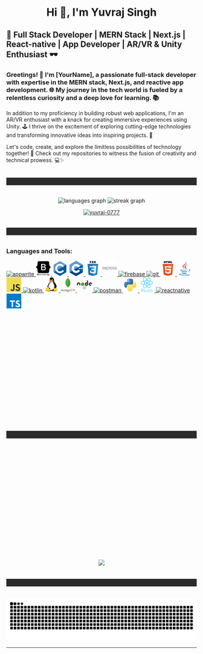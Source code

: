 <h1 align="center">Hi 👋, I'm Yuvraj Singh</h1>

<h2 align="left">🚀 Full Stack Developer | MERN Stack | Next.js | React-native | App Developer | AR/VR & Unity Enthusiast 🕶️</h2>

<h3 align="left">Greetings! 👋 I'm [YourName], a passionate full-stack developer with expertise in the MERN stack, Next.js, and reactive app development. 🌐 My journey in the tech world is fueled by a relentless curiosity and a deep love for learning. 📚</h3>

<p align="left">In addition to my proficiency in building robust web applications, I'm an AR/VR enthusiast with a knack for creating immersive experiences using Unity. 🕹️ I thrive on the excitement of exploring cutting-edge technologies and transforming innovative ideas into inspiring projects. 🚀</p>

<p align="left">Let's code, create, and explore the limitless possibilities of technology together! 🌟 Check out my repositories to witness the fusion of creativity and technical prowess. 💻✨</p>

<!-- Add a beautiful separator -->
<div style="background-color: #2b2b2b; height: 20px; margin: 2rem 0;"></div>


<div align="center">
<!--   <img src="https://github-readme-stats.vercel.app/api?username=yuvraj-0777&hide_title=false&hide_rank=false&show_icons=true&include_all_commits=true&count_private=true&disable_animations=false&theme=dracula&locale=en&hide_border=false&order=1" height="150" alt="stats graph"  /> -->
  <img src="https://github-readme-stats.vercel.app/api/top-langs?username=yuvraj-0777&locale=en&hide_title=false&layout=compact&card_width=320&langs_count=5&theme=dracula&hide_border=false&order=2" height="150" alt="languages graph"  />
  <img src="https://streak-stats.demolab.com?user=yuvraj-0777&locale=en&mode=daily&theme=dracula&hide_border=false&border_radius=5&order=3" height="150" alt="streak graph"  />
 <p align="centre" justify="space-between" padding="5rem"> <a href="https://github.com/ryo-ma/github-profile-trophy"><img src="https://github-profile-trophy.vercel.app/?username=yuvraj-0777" alt="yuvraj-0777" /></a> </p>
</div>
<div style="background-color: #2b2b2b; height: 20px; margin: 2rem 0;"></div>

<h3 align="left">Languages and Tools:</h3>
<p align="left"> <a href="https://appwrite.io" target="_blank" rel="noreferrer"> <img src="https://www.vectorlogo.zone/logos/appwriteio/appwriteio-icon.svg" alt="appwrite" width="40" height="40"/> </a> <a href="https://getbootstrap.com" target="_blank" rel="noreferrer"> <img src="https://raw.githubusercontent.com/devicons/devicon/master/icons/bootstrap/bootstrap-plain-wordmark.svg" alt="bootstrap" width="40" height="40"/> </a> <a href="https://www.cprogramming.com/" target="_blank" rel="noreferrer"> <img src="https://raw.githubusercontent.com/devicons/devicon/master/icons/c/c-original.svg" alt="c" width="40" height="40"/> </a> <a href="https://www.w3schools.com/cpp/" target="_blank" rel="noreferrer"> <img src="https://raw.githubusercontent.com/devicons/devicon/master/icons/cplusplus/cplusplus-original.svg" alt="cplusplus" width="40" height="40"/> </a> <a href="https://www.w3schools.com/css/" target="_blank" rel="noreferrer"> <img src="https://raw.githubusercontent.com/devicons/devicon/master/icons/css3/css3-original-wordmark.svg" alt="css3" width="40" height="40"/> </a> <a href="https://expressjs.com" target="_blank" rel="noreferrer"> <img src="https://raw.githubusercontent.com/devicons/devicon/master/icons/express/express-original-wordmark.svg" alt="express" width="40" height="40"/> </a> <a href="https://firebase.google.com/" target="_blank" rel="noreferrer"> <img src="https://www.vectorlogo.zone/logos/firebase/firebase-icon.svg" alt="firebase" width="40" height="40"/> </a> <a href="https://git-scm.com/" target="_blank" rel="noreferrer"> <img src="https://www.vectorlogo.zone/logos/git-scm/git-scm-icon.svg" alt="git" width="40" height="40"/> </a> <a href="https://www.w3.org/html/" target="_blank" rel="noreferrer"> <img src="https://raw.githubusercontent.com/devicons/devicon/master/icons/html5/html5-original-wordmark.svg" alt="html5" width="40" height="40"/> </a> <a href="https://www.java.com" target="_blank" rel="noreferrer"> <img src="https://raw.githubusercontent.com/devicons/devicon/master/icons/java/java-original.svg" alt="java" width="40" height="40"/> </a> <a href="https://developer.mozilla.org/en-US/docs/Web/JavaScript" target="_blank" rel="noreferrer"> <img src="https://raw.githubusercontent.com/devicons/devicon/master/icons/javascript/javascript-original.svg" alt="javascript" width="40" height="40"/> </a> <a href="https://kotlinlang.org" target="_blank" rel="noreferrer"> <img src="https://www.vectorlogo.zone/logos/kotlinlang/kotlinlang-icon.svg" alt="kotlin" width="40" height="40"/> </a> <a href="https://www.linux.org/" target="_blank" rel="noreferrer"> <img src="https://raw.githubusercontent.com/devicons/devicon/master/icons/linux/linux-original.svg" alt="linux" width="40" height="40"/> </a> <a href="https://www.mongodb.com/" target="_blank" rel="noreferrer"> <img src="https://raw.githubusercontent.com/devicons/devicon/master/icons/mongodb/mongodb-original-wordmark.svg" alt="mongodb" width="40" height="40"/> </a> <a href="https://nodejs.org" target="_blank" rel="noreferrer"> <img src="https://raw.githubusercontent.com/devicons/devicon/master/icons/nodejs/nodejs-original-wordmark.svg" alt="nodejs" width="40" height="40"/> </a> <a href="https://postman.com" target="_blank" rel="noreferrer"> <img src="https://www.vectorlogo.zone/logos/getpostman/getpostman-icon.svg" alt="postman" width="40" height="40"/> </a> <a href="https://www.python.org" target="_blank" rel="noreferrer"> <img src="https://raw.githubusercontent.com/devicons/devicon/master/icons/python/python-original.svg" alt="python" width="40" height="40"/> </a> <a href="https://reactjs.org/" target="_blank" rel="noreferrer"> <img src="https://raw.githubusercontent.com/devicons/devicon/master/icons/react/react-original-wordmark.svg" alt="react" width="40" height="40"/> </a> <a href="https://reactnative.dev/" target="_blank" rel="noreferrer"> <img src="https://reactnative.dev/img/header_logo.svg" alt="reactnative" width="40" height="40"/> </a> <a href="https://www.typescriptlang.org/" target="_blank" rel="noreferrer"> <img src="https://raw.githubusercontent.com/devicons/devicon/master/icons/typescript/typescript-original.svg" alt="typescript" width="40" height="40"/> </a> </p>


<div style="background-color: #2b2b2b; height: 20px; margin: 20rem 0;"></div>

<div align="center">
  <img src="https://profile-counter.glitch.me/yuvraj-0777/count.svg?"  />
</div>

<!-- Add a beautiful separator -->
<div style="background-color: #2b2b2b; height: 20px; margin: 2rem 0;"></div>



<img src="https://raw.githubusercontent.com/yuvraj-0777/yuvraj-0777/output/snake.svg" alt="Snake animation" />

<!-- Add a beautiful separator -->
<div style="background-color: #2b2b2b; height: 1px; margin: 1rem 0;"></div>
